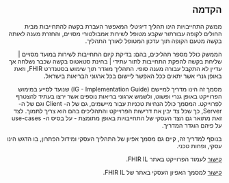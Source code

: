 <div dir="rtl" markdown="1">

## הקדמה

ממשק התחייבויות הינו תהליך דיגיטלי המאפשר העברת בקשה להתחייבות מבית החולים לקופה עבורתור שקבע מטופל לשירות אמבולטורי מסויים, והחזרת מענה לאותה בקשה מטעם הקופה תוך עדכון המטופל לאורך התהליך.

הממשק כולל מספר תהליכים, בהם: בדיקת קיום התחייבות לשירות במועד מסויים |  שליחת בקשה להפקת התחייבות לתור עתידי | בחינת סטאטוס בקשה שכבר נשלחה אך עדיין לא התקבל עבורה מענה סופי.
התהליך מוגדר תוך שימוש בסטנדרט FHIR, וזאת באופן גנרי אשר יתאים ככל האפשר ליישום בכל ארגוני הבריאות בישראל.

מסמך זה הינו מדריך למיישם (IG - Implementation Guide) שנועד לסייע במימוש הפרוייקט באופן גנרי ופשוט, ולשמש ארגוני בריאות נוספים אשר ירצו בעתיד להצטרף לפרוייקט. 
המסמך כולל הנחיות טכניות עבור מיישמים, גם של ה- Client וגם של ה- Server, כך שכל צד יבין את דרישות הפרוייקט והתהליכים בהם הוא צריך לתמוך. לצד זאת מתואר גם הצד העסקי של התחייבויות באופן מתומצת - על בסיס ה- use-cases על פיהם הוגדר המדריך. 

בנוסף למדריך זה, קיים גם מסמך אפיון של התהליך העסקי ומידול הפתרון, בו הדגש הינו עסקי, ופחות טכני.

[קישור](https://www.fhir-il-community.org/%D7%A4%D7%A8%D7%95%D7%99%D7%A7%D7%98%D7%99-fhir/%D7%9E%D7%9E%D7%A9%D7%A7-%D7%93%D7%99%D7%92%D7%99%D7%98%D7%9C%D7%99-%D7%9C%D7%94%D7%AA%D7%97%D7%99%D7%99%D7%91%D7%95%D7%AA) לעמוד הפרוייקט באתר FHIR IL.

[קישור](https://www.fhir-il-community.org/_files/ugd/3ca9ed_e97a5e6fca58498b94759d8f28a3fdd5.pdf) למסמך האפיון העסקי באתר של FHIR IL.


